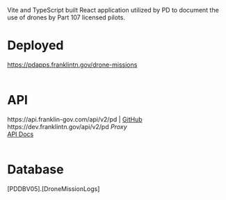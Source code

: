 <p>Vite and TypeScript built React application utilized by PD to document the use of drones by Part 107 licensed pilots.</p>

<h1>Deployed</h1>
<a href="https://pdapps.franklintn.gov/drone-missions" target="_blank">https://pdapps.franklintn.gov/drone-missions</a><br><br>

<h1>API</h1>
https://api.franklin-gov.com/api/v2/pd | <a href="https://github.com/City-of-Franklin-IT/pd-api-ts" target="_blank">GitHub</a><br>
https://dev.franklintn.gov/api/v2/pd <em>Proxy</em><br>
<a href="https://dev.franklintn.gov/api/v2/pd/api-docs" target="_blank">API Docs</a><br><br>

<h1>Database</h1>
[PDDBV05].[DroneMissionLogs]
